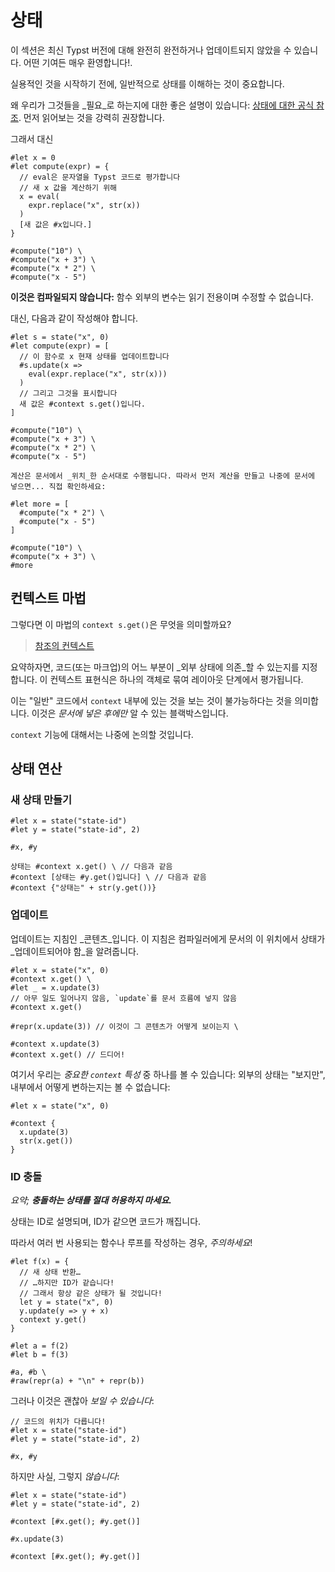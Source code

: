 # 상태

<div class="warning">이 섹션은 최신 Typst 버전에 대해 완전히 완전하거나 업데이트되지 않았을 수 있습니다. 어떤 기여든 매우 환영합니다!.</div>

실용적인 것을 시작하기 전에, 일반적으로 상태를 이해하는 것이 중요합니다.

왜 우리가 그것들을 _필요_로 하는지에 대한 좋은 설명이 있습니다: [상태에 대한 공식 참조](https://typst.app/docs/reference/introspection/state/). 먼저 읽어보는 것을 강력히 권장합니다.

그래서 대신
```typ -norender
#let x = 0
#let compute(expr) = {
  // eval은 문자열을 Typst 코드로 평가합니다
  // 새 x 값을 계산하기 위해
  x = eval(
    expr.replace("x", str(x))
  )
  [새 값은 #x입니다.]
}

#compute("10") \
#compute("x + 3") \
#compute("x * 2") \
#compute("x - 5")
```

**이것은 컴파일되지 않습니다:** 함수 외부의 변수는 읽기 전용이며 수정할 수 없습니다.

대신, 다음과 같이 작성해야 합니다.

```typ
#let s = state("x", 0)
#let compute(expr) = [
  // 이 함수로 x 현재 상태를 업데이트합니다
  #s.update(x =>
    eval(expr.replace("x", str(x)))
  )
  // 그리고 그것을 표시합니다
  새 값은 #context s.get()입니다.
]

#compute("10") \
#compute("x + 3") \
#compute("x * 2") \
#compute("x - 5")

계산은 문서에서 _위치_한 순서대로 수행됩니다. 따라서 먼저 계산을 만들고 나중에 문서에 넣으면... 직접 확인하세요:

#let more = [
  #compute("x * 2") \
  #compute("x - 5")
]

#compute("10") \
#compute("x + 3") \
#more
```
## 컨텍스트 마법

그렇다면 이 마법의 `context s.get()`은 무엇을 의미할까요?

> [참조의 컨텍스트](https://typst.app/docs/reference/context/)

요약하자면, 코드(또는 마크업)의 어느 부분이 _외부 상태에 의존_할 수 있는지를 지정합니다. 이 컨텍스트 표현식은 하나의 객체로 묶여 레이아웃 단계에서 평가됩니다.

이는 "일반" 코드에서 `context` 내부에 있는 것을 보는 것이 불가능하다는 것을 의미합니다. 이것은 _문서에 넣은 후에만_ 알 수 있는 블랙박스입니다.

`context` 기능에 대해서는 나중에 논의할 것입니다.

## 상태 연산
### 새 상태 만들기
```typ
#let x = state("state-id")
#let y = state("state-id", 2)

#x, #y

상태는 #context x.get() \ // 다음과 같음
#context [상태는 #y.get()입니다] \ // 다음과 같음
#context {"상태는" + str(y.get())}
```

### 업데이트

업데이트는 지침인 _콘텐츠_입니다. 이 지침은 컴파일러에게 문서의 이 위치에서 상태가 _업데이트되어야 함_을 알려줍니다.

```typ
#let x = state("x", 0)
#context x.get() \
#let _ = x.update(3)
// 아무 일도 일어나지 않음, `update`를 문서 흐름에 넣지 않음
#context x.get()

#repr(x.update(3)) // 이것이 그 콘텐츠가 어떻게 보이는지 \

#context x.update(3)
#context x.get() // 드디어!
```

여기서 우리는 _중요한 `context` 특성_ 중 하나를 볼 수 있습니다: 외부의 상태는 "보지만", 내부에서 어떻게 변하는지는 볼 수 없습니다:

```typ
#let x = state("x", 0)

#context {
  x.update(3)
  str(x.get())
}
```

### ID 충돌

_요약; **충돌하는 상태를 절대 허용하지 마세요.**_

<div class="warning">
상태는 ID로 설명되며, ID가 같으면 코드가 깨집니다.
</div>

따라서 여러 번 사용되는 함수나 루프를 작성하는 경우, _주의하세요_!

```typ
#let f(x) = {
  // 새 상태 반환…
  // …하지만 ID가 같습니다!
  // 그래서 항상 같은 상태가 될 것입니다!
  let y = state("x", 0)
  y.update(y => y + x)
  context y.get()
}

#let a = f(2)
#let b = f(3)

#a, #b \
#raw(repr(a) + "\n" + repr(b))
```

그러나 이것은 괜찮아 _보일 수 있습니다_:

```typ
// 코드의 위치가 다릅니다!
#let x = state("state-id")
#let y = state("state-id", 2)

#x, #y
```

하지만 사실, 그렇지 _않습니다_:

```typ
#let x = state("state-id")
#let y = state("state-id", 2)

#context [#x.get(); #y.get()]

#x.update(3)

#context [#x.get(); #y.get()]
```
